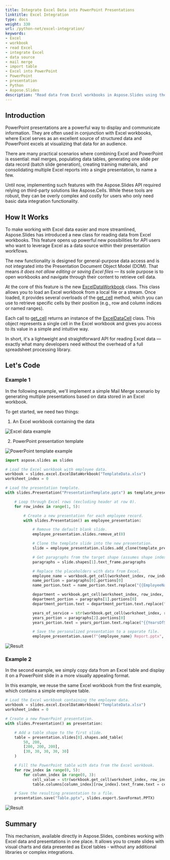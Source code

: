 ```yaml
---
title: Integrate Excel Data into PowerPoint Presentations
linktitle: Excel Integration
type: docs
weight: 330
url: /python-net/excel-integration/
keywords:
- Excel
- workbook
- read Excel
- integrate Excel
- data source
- mail merge
- import table
- Excel into PowerPoint
- PowerPoint
- presentation
- Python
- Aspose.Slides
description: "Read data from Excel workbooks in Aspose.Slides using the ExcelDataWorkbook API. Load sheets and cells and use values to generate data-driven PowerPoint presentations."
---
```


## **Introduction**

PowerPoint presentations are a powerful way to display and communicate information. They are often used in conjunction with Excel workbooks, where Excel serves as an excellent source of structured data and PowerPoint excels at visualizing that data for an audience.

There are many practical scenarios where combining Excel and PowerPoint is essential: mail merges, populating data tables, generating one slide per data record (batch slide generation), creating training materials, and consolidating multiple Excel reports into a single presentation, to name a few.

Until now, implementing such features with the Aspose.Slides API required relying on third-party solutions like Aspose.Cells. While these tools are robust, they can be overly complex and costly for users who only need basic data integration functionality.

## **How It Works**

To make working with Excel data easier and more streamlined, Aspose.Slides has introduced a new class for reading data from Excel workbooks. This feature opens up powerful new possibilities for API users who want to leverage Excel as a data source within their presentation workflows.

The new functionality is designed for general-purpose data access and is not integrated into the Presentation Document Object Model (DOM). That means *it does not allow editing or saving Excel files* — its sole purpose is to open workbooks and navigate through their content to retrieve cell data.

At the core of this feature is the new [ExcelDataWorkbook](https://reference.aspose.com/slides/python-net/aspose.slides.excel/exceldataworkbook/) class. This class allows you to load an Excel workbook from a local file or a stream. Once loaded, it provides several overloads of the [get_cell](https://reference.aspose.com/slides/python-net/aspose.slides.excel/exceldataworkbook/get_cell/) method, which you can use to retrieve specific cells by their position (e.g., row and column indices or named ranges).

Each call to [get_cell](https://reference.aspose.com/slides/python-net/aspose.slides.excel/exceldataworkbook/get_cell/) returns an instance of the [ExcelDataCell](https://reference.aspose.com/slides/python-net/aspose.slides.excel/exceldatacell/) class. This object represents a single cell in the Excel workbook and gives you access to its value in a simple and intuitive way.

In short, it's a lightweight and straightforward API for reading Excel data — exactly what many developers need without the overhead of a full spreadsheet processing library.

## **Let's Code**

### **Example 1**

In the following example, we'll implement a simple Mail Merge scenario by generating multiple presentations based on data stored in an Excel workbook.

To get started, we need two things:
1. An Excel workbook containing the data

![Excel data example](example1_image0.png)

2.  PowerPoint presentation template

![PowerPoint template example](example1_image1.png)

```py
import aspose.slides as slides

# Load the Excel workbook with employee data.
workbook = slides.excel.ExcelDataWorkbook("TemplateData.xlsx")
worksheet_index = 0

# Load the presentation template.
with slides.Presentation("PresentationTemplate.pptx") as template_presentation:

    # Loop through Excel rows (excluding header at row 0).
    for row_index in range(1, 5):

        # Create a new presentation for each employee record.
        with slides.Presentation() as employee_presentation:

            # Remove the default blank slide.
            employee_presentation.slides.remove_at(0)

            # Clone the template slide into the new presentation.
            slide = employee_presentation.slides.add_clone(template_presentation.slides[0])

            # Get paragraphs from the target shape (assumes shape index 1 is used).
            paragraphs = slide.shapes[1].text_frame.paragraphs

            # Replace the placeholders with data from Excel.
            employee_name = workbook.get_cell(worksheet_index, row_index, 0).value
            name_portion = paragraphs[0].portions[0]
            name_portion.text = name_portion.text.replace("{{EmployeeName}}", employee_name)

            department = workbook.get_cell(worksheet_index, row_index, 1).value
            department_portion = paragraphs[1].portions[0]
            department_portion.text = department_portion.text.replace("{{Department}}", department)

            years_of_service = str(workbook.get_cell(worksheet_index, row_index, 2).value)
            years_portion = paragraphs[2].portions[0]
            years_portion.text = years_portion.text.replace("{{YearsOfService}}", years_of_service)

            # Save the personalized presentation to a separate file.
            employee_presentation.save(f"{employee_name} Report.pptx", slides.export.SaveFormat.PPTX)
```

![Result](example1_image2.png)

### **Example 2**

In the second example, we simply copy data from an Excel table and display it on a PowerPoint slide in a more visually appealing format.

In this example, we reuse the same Excel workbook from the first example, which contains a simple employee table.

```py
# Load the Excel workbook containing the employee data.
workbook = slides.excel.ExcelDataWorkbook("TemplateData.xlsx")
worksheet_index = 0

# Create a new PowerPoint presentation.
with slides.Presentation() as presentation:

    # Add a table shape to the first slide.
    table = presentation.slides[0].shapes.add_table(
        50, 200,
        [200, 200, 200],
        [30, 30, 30, 30, 30]
    )

    # Fill the PowerPoint table with data from the Excel workbook.
    for row_index in range(0, 5):
        for column_index in range(0, 3):
            cell_value = str(workbook.get_cell(worksheet_index, row_index, column_index).value)
            table.columns[column_index][row_index].text_frame.text = cell_value

    # Save the resulting presentation to a file.
    presentation.save("Table.pptx", slides.export.SaveFormat.PPTX)
```

![Result](example2_image0.png)

## **Summary**

This mechanism, available directly in Aspose.Slides, combines working with Excel data and presentations in one place. It allows you to create slides with visual charts and data presented as Excel tables - without any additional libraries or complex integrations.
